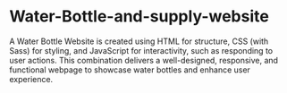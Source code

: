 # Water-Bottle-and-supply-website
A Water Bottle Website is created using HTML for structure, CSS (with Sass) for styling, and JavaScript for interactivity, such as responding to user actions. This combination delivers a well-designed, responsive, and functional webpage to showcase water bottles and enhance user experience.
